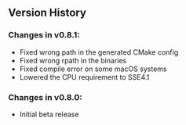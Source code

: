 Version History
---------------

### Changes in v0.8.1:

-   Fixed wrong path in the generated CMake config
-   Fixed wrong rpath in the binaries
-   Fixed compile error on some macOS systems
-   Lowered the CPU requirement to SSE4.1

### Changes in v0.8.0:

-   Initial beta release
